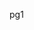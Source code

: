 pg1
<question source="labguidepage0013Umqf2LI" />
<question source="labguidepage001EjRFVVxp" />
<question source="labguidepage001cEXCmQqy" />
